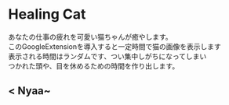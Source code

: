 # Healing Cat

あなたの仕事の疲れを可愛い猫ちゃんが癒やします。  
このGoogleExtensionを導入すると一定時間で猫の画像を表示します  
表示される時間はランダムです、つい集中しがちになってしまい  
つかれた頭や、目を休めるための時間を作り出します。  

## < Nyaa~
